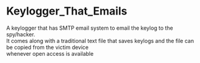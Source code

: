 # Keylogger_That_Emails
A keylogger that has SMTP email system to email the keylog to the spy/hacker.<br> It comes along with a traditional text file that saves keylogs and the file can be copied from the victim device<br>whenever open access is available
